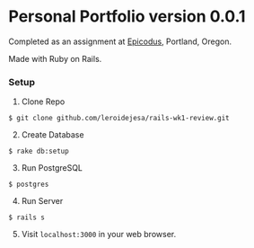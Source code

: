# Personal Portfolio version 0.0.1

Completed as an assignment at [Epicodus](www.epicodus.com), Portland, Oregon.

Made with Ruby on Rails.

### Setup

1. Clone Repo

`$ git clone github.com/leroidejesa/rails-wk1-review.git`

2. Create Database

`$ rake db:setup`

3. Run PostgreSQL

`$ postgres`

4. Run Server

`$ rails s`

5. Visit `localhost:3000` in your web browser.
